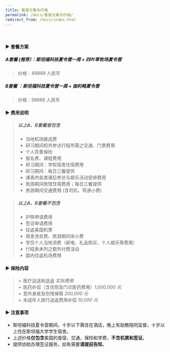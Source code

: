 ```yaml
---
title: 套餐方案与价格
permalink: /docs/套餐方案与价格/
redirect_from: /docs/index.html
---
```


<br>

#### ▶︎ 套餐方案
##### A套餐 (**推荐**）：斯坦福科技夏令营一周 + 四叶草牧场夏令营

> 价格：49999 人民币


##### B套餐 ：斯坦福科技夏令营一周 + 伽利略夏令营 


> 价格：56666 人民币

#### ▶︎ 费用说明

> ##### 以上A、B套餐皆包含
> * 当地机场接送费
> * 研习期间校外参访行程所需之交通、门票费用
> * 个人完善保险
> * 报名费、课程费用
> * 研习期间：学校宿舍住宿费用
> * 研习期间：每日三餐提供
> * 课表内各类课后参访与娱乐活动安排费用
> * 旅游期间旅馆住宿费用；每日三餐提供
> * 旅游期间交通费用 (含司机、导游小费)

> ##### 以上A、B套餐**不包含**
> * 护照申请费用
> * 签证申请费用
> * 往返美国机票
> * 宿舍洗衣费、旅游期间床小费
> * 学员个人当地消费（邮电、礼品购买、个人娱乐等费用）
> * 行程表未列之额外付费活动
> * 国内往返机场费用

#### ▶︎ 保险内容
> ➢ 医疗运送和送返 *实际费用* <br>
> ➢ 医药补偿（含住院及门诊医药费用）*1,000,000 元* <br>
> ➢ 意外身故及伤残保障 *200,000 元* <br>
> ➢ 未成年人旅行送返费用补偿 *10,000 元* <br>

#### ▶︎ 注意事项
* 斯坦福科技夏令营期间，十岁以下需住在酒店，晚上有助教陪同监督，十岁以上住在斯坦福大学学生宿舍。
* 上述价格**仅包含**美国的食宿，交通，保险和学费，**不含机票和签证**。
* 提供协助办理签证服务，如有需要**请提前告知**。


